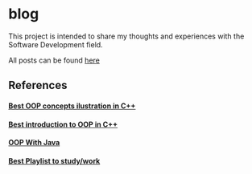 # blog

This project is intended to share my thoughts and experiences with the Software Development field.

All posts can be found [here](https://gabrielslima.github.io/blog/)

## References
#### [Best OOP concepts ilustration in C++](https://www-numi.fnal.gov/offline_software/srt_public_context/WebDocs/Companion/cxx_crib/index.html)
#### [Best introduction to OOP in C++](https://www.learncpp.com/)
#### [OOP With Java](https://docs.oracle.com/javase/tutorial/java/index.html)
#### [Best Playlist to study/work](https://www.youtube.com/playlist?list=PLesWpNGB8x01Js5CvQxUINIOiPkHFXRuV)

